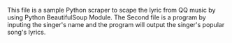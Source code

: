 This file is a sample Python scraper to scape the lyric from QQ music by using Python BeautifulSoup Module.
The Second file is a program by inputing the singer's name and the program will output the singer's popular song's lyrics.
